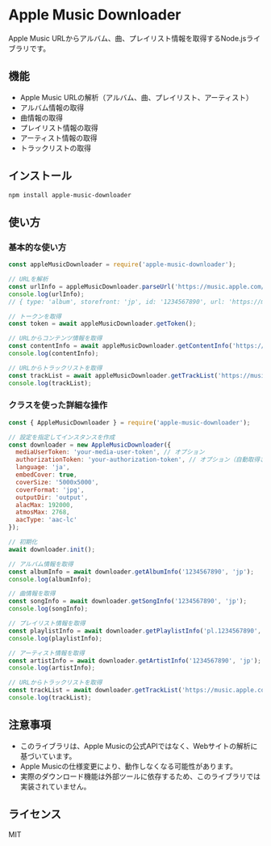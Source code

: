# Apple Music Downloader

Apple Music URLからアルバム、曲、プレイリスト情報を取得するNode.jsライブラリです。

## 機能

- Apple Music URLの解析（アルバム、曲、プレイリスト、アーティスト）
- アルバム情報の取得
- 曲情報の取得
- プレイリスト情報の取得
- アーティスト情報の取得
- トラックリストの取得

## インストール

```bash
npm install apple-music-downloader
```

## 使い方

### 基本的な使い方

```javascript
const appleMusicDownloader = require('apple-music-downloader');

// URLを解析
const urlInfo = appleMusicDownloader.parseUrl('https://music.apple.com/jp/album/1234567890');
console.log(urlInfo);
// { type: 'album', storefront: 'jp', id: '1234567890', url: 'https://music.apple.com/jp/album/1234567890' }

// トークンを取得
const token = await appleMusicDownloader.getToken();

// URLからコンテンツ情報を取得
const contentInfo = await appleMusicDownloader.getContentInfo('https://music.apple.com/jp/album/1234567890');
console.log(contentInfo);

// URLからトラックリストを取得
const trackList = await appleMusicDownloader.getTrackList('https://music.apple.com/jp/album/1234567890');
console.log(trackList);
```

### クラスを使った詳細な操作

```javascript
const { AppleMusicDownloader } = require('apple-music-downloader');

// 設定を指定してインスタンスを作成
const downloader = new AppleMusicDownloader({
  mediaUserToken: 'your-media-user-token', // オプション
  authorizationToken: 'your-authorization-token', // オプション（自動取得される）
  language: 'ja',
  embedCover: true,
  coverSize: '5000x5000',
  coverFormat: 'jpg',
  outputDir: 'output',
  alacMax: 192000,
  atmosMax: 2768,
  aacType: 'aac-lc'
});

// 初期化
await downloader.init();

// アルバム情報を取得
const albumInfo = await downloader.getAlbumInfo('1234567890', 'jp');
console.log(albumInfo);

// 曲情報を取得
const songInfo = await downloader.getSongInfo('1234567890', 'jp');
console.log(songInfo);

// プレイリスト情報を取得
const playlistInfo = await downloader.getPlaylistInfo('pl.1234567890', 'jp');
console.log(playlistInfo);

// アーティスト情報を取得
const artistInfo = await downloader.getArtistInfo('1234567890', 'jp');
console.log(artistInfo);

// URLからトラックリストを取得
const trackList = await downloader.getTrackList('https://music.apple.com/jp/album/1234567890');
console.log(trackList);
```

## 注意事項

- このライブラリは、Apple Musicの公式APIではなく、Webサイトの解析に基づいています。
- Apple Musicの仕様変更により、動作しなくなる可能性があります。
- 実際のダウンロード機能は外部ツールに依存するため、このライブラリでは実装されていません。

## ライセンス

MIT 